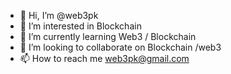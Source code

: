 - 👋 Hi, I’m @web3pk
- 👀 I’m interested in Blockchain
- 🌱 I’m currently learning Web3 / Blockchain
- 💞️ I’m looking to collaborate on Blockchain /web3
- 📫 How to reach me web3pk@gmail.com

<!---
web3pk/web3pk is a ✨ special ✨ repository because its `README.md` (this file) appears on your GitHub profile.
You can click the Preview link to take a look at your changes.
--->
